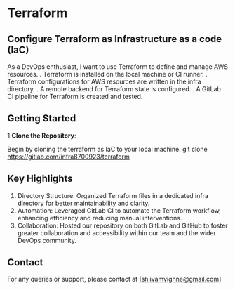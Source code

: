 # Terraform 

## Configure Terraform as Infrastructure as a code (IaC)

As a DevOps enthusiast, I want to use Terraform to define and manage AWS resources.
. Terraform is installed on the local machine or CI runner.
. Terraform configurations for AWS resources are written in the infra directory.
. A remote backend for Terraform state is configured.
. A GitLab CI pipeline for Terraform is created and tested.

## Getting Started

1.**Clone the Repository**:

Begin by cloning the terraform as IaC to your local machine.
git clone <https://gitlab.com/infra8700923/terraform>

## Key Highlights

1) Directory Structure: Organized Terraform files in a dedicated infra directory for better maintainability and clarity.
2) Automation: Leveraged GitLab CI to automate the Terraform workflow, enhancing efficiency and reducing manual interventions.
3) Collaboration: Hosted our repository on both GitLab and GitHub to foster greater collaboration and accessibility within our team and the wider DevOps community.

## Contact 

For any queries or support, please contact at [shiivamvighne@gmail.com]


